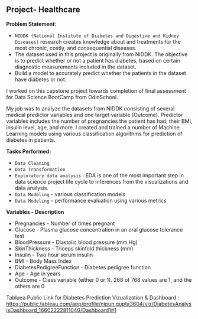
## Project- Healthcare 
**Problem Statement:**
* `NIDDK (National Institute of Diabetes and Digestive and Kidney Diseases)` research creates knowledge about and treatments for the most chronic, costly, and consequential diseases.
* The dataset used in this project is originally from NIDDK. The objective is to predict whether or not a patient has diabetes, based on certain diagnostic measurements included in the dataset.
* Build a model to accurately predict whether the patients in the dataset have diabetes or not.

I worked on this capstone project towards completion of final assessment for Data Science BootCamp from OdinSchool. 

My job was to analyze the datasets from NIDDK consisting of several medical predictor variables and one target variable (Outcome). Predictor variables includes the number of pregnancies the patient has had, their BMI, insulin level, age, and more. I created and trained a number of Machine Learning models using various classification algorithms for prediction of diabetes in patients. 

**Tasks Performed:**
* `Data Cleaning`
* `Data Transformation`
* `Exploratory data analysis` : EDA is one of the most important step in data science project life cycle to inferences from the visualizations and data analysis.
* `Data Modeling` - various classification models
* `Data Modeling` - performance evaluation using various metrics

**Variables - Description**

* Pregnancies - Number of times pregnant
* Glucose - Plasma glucose concentration in an oral glucose tolerance test
* BloodPressure - Diastolic blood pressure (mm Hg)
* SkinThickness - Triceps skinfold thickness (mm)
* Insulin - Two hour serum insulin
* BMI - Body Mass Index
* DiabetesPedigreeFunction - Diabetes pedigree function
* Age - Age in years
* Outcome - Class variable (either 0 or 1). 268 of 768 values are 1, and the others are 0

Tabluea Public Link for Diabetes Prediction Vizualization & Dashboard :
https://public.tableau.com/app/profile/nipun.gupta3604/viz/DiabetesAnalysisDashboard_16602222811040/Dashboard1#1
